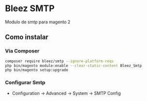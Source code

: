 # Bleez SMTP

Modulo de smtp para magento 2

## Como instalar

### Via Composer

```sh
composer require bleez/smtp --ignore-platform-reqs
php bin/magento module:enable --clear-static-content Bleez_Smtp
php bin/magento setup:upgrade
```

### Configurar Smtp

* Configuration -> Advanced -> System -> SMTP Config
